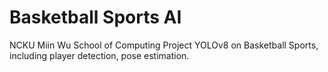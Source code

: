 # Basketball Sports AI

NCKU Miin Wu School of Computing Project
YOLOv8 on Basketball Sports, including player detection, pose estimation.
